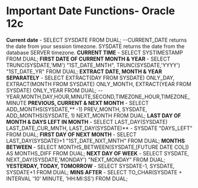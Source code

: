 # Important Date Functions- Oracle 12c
**Current date** - SELECT SYSDATE FROM DUAL;	--CURRENT_DATE returns the date from your session timezone. SYSDATE returns the date from the database SERVER timezone.
**CURRENT TIME** - SELECT SYSTIMESTAMP FROM DUAL;
**FIRST DATE OF CURRENT MONTH & YEAR** - SELECT TRUNC(SYSDATE,'MM') "1ST_DATE_MNTH", TRUNC(SYSDATE,'YYYY') "1ST_DATE_YR" FROM DUAL;
**EXTRACT DATE, MONTH & YEAR SEPARATELY** - SELECT EXTRACT(DAY FROM SYSDATE) ONLY_DAY, EXTRACT(MONTH FROM SYSDATE) ONLY_MONTH, EXTRACT(YEAR FROM SYSDATE) ONLY_YEAR FROM DUAL;	--YEAR,MONTH,DAY,HOUR,MINUTE,SECOND,TIMEZONE_HOUR,TIMEZONE_MINUTE
**PREVIOUS, CURRENT & NEXT MONTH** - SELECT ADD_MONTHS(SYSDATE,** -1) PREV_MONTH, SYSDATE, ADD_MONTHS(SYSDATE, 1) NEXT_MONTH FROM DUAL;
**LAST DAY OF MONTH & DAYS LEFT IN MONTH** - SELECT LAST_DAY(SYSDATE) LAST_DATE_CUR_MNTH, LAST_DAY(SYSDATE)** - SYSDATE "DAYS_LEFT"  FROM DUAL;
**FIRST DAY OF NEXT MONTH** - SELECT LAST_DAY(SYSDATE)+1 "1ST_DATE_NXT_MNTH"  FROM DUAL;
**MONTHS BETWEEN** - SELECT MONTHS_BETWEEN(SYSDATE,[FUTURE DATE COL]) AS MONTHS_DIFF FROM DUAL;
**NEXT DAY OF WEEK** - SELECT SYSDATE, NEXT_DAY(SYSDATE,'MONDAY') "NEXT_MONDAY" FROM DUAL;
**YESTERDAY, TODAY, TOMORROW** - SELECT SYSDATE-1, SYSDATE, SYSDATE+1 FROM DUAL;
**MINS AFTER** - SELECT TO_CHAR(SYSDATE + INTERVAL '10' MINUTE, 'HH:MI:SS') FROM DUAL;
